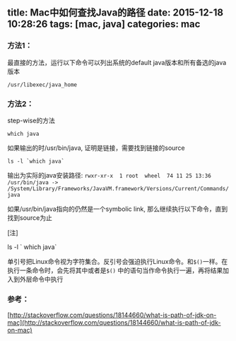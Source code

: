 title: Mac中如何查找Java的路径
date: 2015-12-18 10:28:26
tags: [mac, java]
categories: mac
---


### 方法1：
最直接的方法，运行以下命令可以列出系统的default java版本和所有备选的java版本
```
/usr/libexec/java_home
```

<!--more-->

### 方法2：
step-wise的方法

```
which java
```
如果输出的时/usr/bin/java, 证明是链接，需要找到链接的source
```
ls -l `which java`
```
输出为实际的java安装路径: `rwxr-xr-x  1 root  wheel  74 11 25 13:36 /usr/bin/java -> /System/Library/Frameworks/JavaVM.framework/Versions/Current/Commands/java`

如果/usr/bin/java指向的仍然是一个symbolic link, 那么继续执行以下命令，直到找到source为止 

[注]

ls -l \` which java\`

单引号把Linux命令视为字符集合。反引号会强迫执行Linux命令。和`$()`一样。在执行一条命令时，会先将其中或者是`$()` 中的语句当作命令执行一遍，再将结果加入到外层命令中执行



### 参考：
[http://stackoverflow.com/questions/18144660/what-is-path-of-jdk-on-mac](http://stackoverflow.com/questions/18144660/what-is-path-of-jdk-on-mac)
